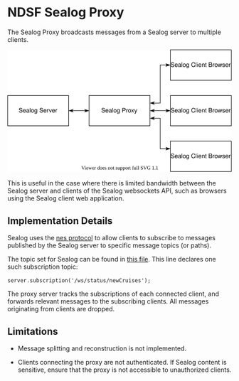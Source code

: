 # NDSF Sealog Proxy

The Sealog Proxy broadcasts messages from a Sealog server to multiple clients.

![Diagram](./diagram.svg)

This is useful in the case where there is limited bandwidth between the Sealog server and clients of the Sealog websockets API, such as browsers using the Sealog client web application.


## Implementation Details

Sealog uses the [nes protocol][protocol] to allow clients to subscribe to messages published by the Sealog server to specific message topics (or paths).

[protocol]: https://github.com/hapijs/nes/blob/master/PROTOCOL.md

The topic set for Sealog can be found in [this file][sealog-ws-api]. This line declares one such subscription topic:

```node
server.subscription('/ws/status/newCruises');
```

[sealog-ws-api]: https://github.com/OceanDataTools/sealog-server/blob/master/routes/ws/events.js

The proxy server tracks the subscriptions of each connected client, and forwards relevant messages to the subscribing clients. All messages originating from clients are dropped.


## Limitations

- Message splitting and reconstruction is not implemented.

- Clients connecting the proxy are not authenticated. If Sealog content is sensitive, ensure that the proxy is not accessible to unauthorized clients.
